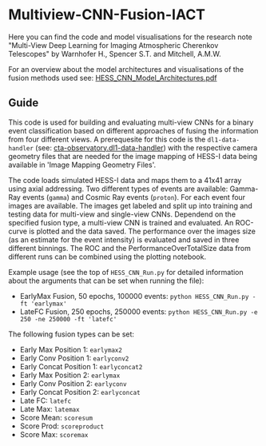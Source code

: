 # Multiview-CNN-Fusion-IACT
Here you can find the code and model visualisations for the research note "Multi-View Deep Learning for Imaging Atmospheric Cherenkov Telescopes" by Warnhofer H., Spencer S.T. and Mitchell, A.M.W.

For an overview about the model architectures and visualisations of the fusion methods used see: [HESS_CNN_Model_Architectures.pdf](https://github.com/hanneswarnhofer/multiview-cnn-fusion-iact/files/14356915/HESS_CNN_Model_Architectures.pdf)

## Guide
This code is used for building and evaluating multi-view CNNs for a binary event classification based on different approaches of fusing the information from four different views. A prerequesite for this code is the `dl1-data-handler` (see: [cta-observatory.dl1-data-handler](https://github.com/cta-observatory/dl1-data-handler)) with the respective camera geometry files that are needed for the image mapping of HESS-I data being available in 'Image Mapping Geometry Files'.

The code loads simulated HESS-I data and maps them to a 41x41 array using axial addressing. Two different types of events are available: Gamma-Ray events (`gamma`) and Cosmic Ray events (`proton`). For each event four images are available. The images get labeled and split up into training and testing data for multi-view and single-view CNNs. Dependend on the specified fusion type, a multi-view CNN is trained and evaluated. An ROC-curve is plotted and the data saved. The performance over the images size (as an estimate for the event intensity) is evaluated and saved in three different binnings. The ROC and the PerformanceOverTotalSize data from different runs can be combined using the plotting notebook. 

Example usage (see the top of `HESS_CNN_Run.py` for detailed information about the arguments that can be set when running the file):

- EarlyMax Fusion, 50 epochs, 100000 events: `python HESS_CNN_Run.py -ft 'earlymax'`
- LateFC Fusion, 250 epochs, 250000 events: `python HESS_CNN_Run.py -e 250 -ne 250000 -ft 'latefc' `

The following fusion types can be set:
- Early Max Position 1: `earlymax2`
- Early Conv Position 1: `earlyconv2`
- Early Concat Position 1: `earlyconcat2`
- Early Max Position 2: `earlymax`
- Early Conv Position 2: `earlyconv`
- Early Concat Position 2: `earlyconcat`
- Late FC: `latefc`
- Late Max: `latemax`
- Score Mean: `scoresum`
- Score Prod: `scoreproduct`
- Score Max: `scoremax`
